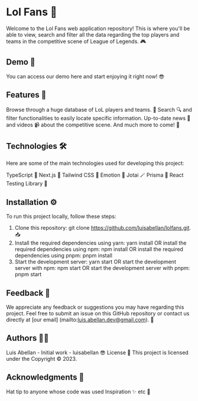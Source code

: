 # Lol Fans 👊
Welcome to the Lol Fans web application repository! This is where you'll be able to view, search and filter all the data regarding the top players and teams in the competitive scene of League of Legends. 🎮

## Demo 🚀
You can access our demo here and start enjoying it right now! 😎

## Features 🤖
Browse through a huge database of LoL players and teams. 👥
Search 🔍 and filter functionalities to easily locate specific information.
Up-to-date news 📰 and videos 📹 about the competitive scene.
And much more to come! 💪
## Technologies 🛠️
Here are some of the main technologies used for developing this project:


TypeScript 🦕
Next.js 🔺
Tailwind CSS 🎨
Emotion 💅
Jotai 🪄
Prisma 💎
React Testing Library 🧪

## Installation ⚙️

To run this project locally, follow these steps:

1. Clone this repository: git clone https://github.com/luisabellan/lolfans.git. 📥
2. Install the required dependencies using yarn: yarn install OR install the required dependencies using npm: npm install OR install the required dependencies using pnpm: pnpm install
3. Start the development server: yarn start OR start the development server with npm: npm start OR start the development server with pnpm: pnpm start

## Feedback 📣
We appreciate any feedback or suggestions you may have regarding this project. Feel free to submit an issue on this GitHub repository or contact us directly at [our email] (mailto:luis.abellan.dev@gmail.com). 📧

## Authors 👨‍💻
Luis Abellan - Initial work - luisabellan 😎
License 📜
This project is licensed under the Copyright © 2023.

## Acknowledgments 🙏
Hat tip to anyone whose code was used
Inspiration ✨
etc 🤗
